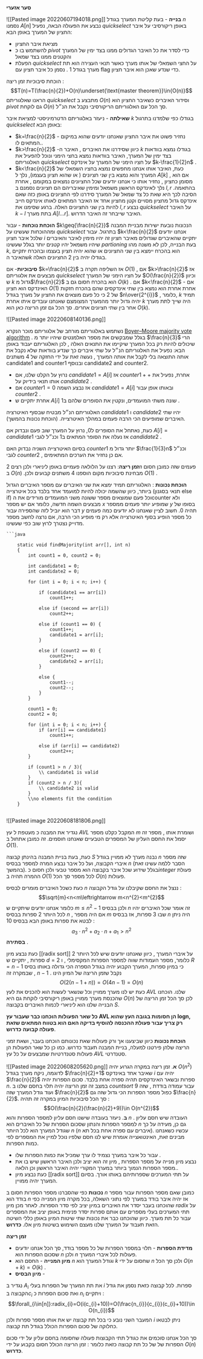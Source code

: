 __סער אזערי__ 

![[Pasted image 20220607194018.png]]
__בנייה__ -
בעת קליטת המערך בגודל $n$ נסמנו $A[n]$ נבצע את הפעולה הבאה, נפעיל $quickselect$ באופן ריקורסיבי על איבר החציון של המערך באופן הבא:
* מציאת איבר החציון
* להשתמש בו כ $pivot$ כדי לסדר את כל האיבר הגדולים ממנו בצד ימין של המערך והקטנים ממנו בצד שמאל
* הפעלת $quickselect$ על החצי השמאלי של אותו מערך כאשר תנאי העצירה הוא תת מערך בגודל $1$ . נסמן כל איבר חציון עם flag כדי שנדע שאכן הוא איבר חציון.  

הוכחת סיבוכיות זמן ריצה : 
$$T(n)=T(\frac{n}{2})+O(n)\underset{\text{master theorem}}\in{O(n)}$$
הראנו שאלגוריתם $quickselect$ מתבצע ב $O(n)$ וסידור האיברים כשאיבר החציון הוא $pivot$  גם לוקחת $O(n)$ סך הכל עם האלגוריתם הריקורסיבי נקבל את הנ״ל.

 __שאילתה__ - 
ניעזר באלגוריתם הדטרמיניסטי למציאת איבר $k$ בגודלו כפי שלמדנו בתרגול $quick select$ באופן הבא: 

* $k=\frac{n}{2}$ - נחזיר פשוט את איבר החציון שאנחנו יודעים שהוא במיקום המתאים לו..
* $k>\frac{n}{2}$ -כיוון שסידרנו את האיברים , האיבר ה $k$ בגודלו נמצא בוודאות בצד ימין של המערך, האיבר בוודאות נמצא בחצי הימני ונוכל להפעיל את האלגוריתם $quickselect$ על חציו הימני של המערך על אינדקס $k-\frac{1}{2}n$ .
* $k<\frac{n}{2}$ כעת, האיבר אותו אנחנו מחפשים נמצא בחציו השמאלי של המערך והוא נמצא בין שני חציונים ( או שהוא חציון בעצמו), נלך ל $A[k]$ , אם הוא מסומן כחציון , נחזיר אותו כי אנחנו יודעים שכל החציונים נמצאים במקומם , אחרת נלך לאינדקס הראשון משמאל ומימין שאיבריהם הם חציונים נסמנם ב $l,r$ בהתאמה. הסיבה לכך היא  שאת כל צד שמאל של המערך סידרנו לפי החציונים באופן כזה שאם אינדקס גדול מחציון מסויים וקטן מחציון אחד אז האיבר המתאים לאותו אינדקס חייב להיות בין שני החציונים האלה.
ברגע שסימנו את $l,r$ נבצע $quickselect$ על האיבר $k-l$ בתת מערך $A[l...r]$. האיבר שייבחר זה האיבר הדרוש.

__הוכחת נוכחות__ -
עבור $k\geq{\frac{n}{2}}$ הנכונות נובעת ישירות מבניית המבנה ומההוכחות שעשינו על $quickselect$ בתרגול.
עבור $k<\frac{n}{2}$ אנחנו יודעים שלכל איבר חציון $i$ יתקיים שהאיברים שגדולים מאיבר חציון זה יהיו מימין לאיבר והאיברים שיהיו משמאל יהיו קטנים יותר בגלל שעשינו $partioning$  בעת הבנייה, לכן לא משנה מהו $k$, הוא בהכרח יימצא בין שני החציונים או שהוא יהיה חציון בעצמו ובהכרח יתקיים שהאיבר ה$k$ בגודלו יהיה בין 2 החציונים האלה.

__סיבוכיות__- 
אם $k=\frac{n}{2}$ אז השליפה תקרה ב $O(1)$ ,
אם $k>\frac{n}{2}$ אז מבצעים את אלגוריתם $quickselect$ על חציו הימני של המערך  $O(\frac{n}{2})$ וכיוון ש $k$ גדול מ$\frac{n}{2}$ הוא בהכרח חסום גם ב $O(k)$ .
אם $k<\frac{n}{2}$ - אם האינדקס הוא חציון $O(1)$ אחרת אחרת הוא נמצא בין שתי אינדקסים שהם בהכרח חזקות של $2$ כי כל פעם מוצאים את החציון על מערך בגודל $n\over{2^{i}}$ , כלומר, $k$ תמיד יהיה גדול יותר מהמערך המצומצם שאנחנו עובדים איתו אחרת $k$ היה שייך לתת מערך אחר בין שתי חציונים אחרים. סך הכל גם זמן הריצה כאן הוא $O(k)$.

![[Pasted image 20220608140136.png]]

נשתמש באלגוריתם מורחב של אלגוריתם מוכר הנקרא [Boyer–Moore majority vote algorithm](https://en.wikipedia.org/wiki/Boyer%E2%80%93Moore_majority_vote_algorithm) . בגלל שמבקשים את מספר האלמנטים שיהיו יותר מ $\frac{n}{3}$ הרי שיכולים להיות רק בכל המערך שיקיימו את התנאים האלה , לכן האלגוריתם יעבוד באופן הבא: 
נפעיל את האלגוריתם הנ״ל על שתי איברים כך שנדע בוודאות שלא נקבל את אותה התוצאה בלי לקבל את אותה המערך , נעשה זאת על ידי החזקה של 4 משתנים 
candidate1 and counter1 ובנוסף candidate2 and counter2.

* נרוץ על הקלט שלנו, אם $candidate1=A[i]$ אז $counter1++$  אחרת, נפעיל את אותו תנאי בידיוק על $candidate2$ .
* אם $counter1=0$ אז נבצע השמה $candidate1=A[i]$ ובאותו אופן עבור $counter2$ .
* אחרת יתקיים ש $A[i]$ שונה משתי המועמדים, ונקטין את הסופרים שלהם ב$1$ .

האלגוריתם הנ״ל מבטיח שבסוף האיטרציה $candidate1$ ו $candidate2$ יהיו שתי האיברים שמופיעים הכי הרבה פעמים במהלך האיטרצייה. (הוכחת נכונות בהמשך).

כעת, נאתחל את הסופרים ל0, נרוץ על המערך שוב פעם ונבדוק אם $A[i]=candidate1$ אז נעלה את הסופר המתאים ב$1$ וכנ״ל לגבי $candidate2$ .

בסיום האיטרצייה השניה נבדוק האם $counter1$ יותר גדול מ $\frac{1}{3}n$  וכנ״ל לגבי $counter2$ , אם כן נחזיר את הערכים המתאימים.

__זמן ריצה__:
רצנו על הלולאה פעמיים באופן ליניארי ולכן רצים $2n$ פעמים שזה כמובן חסום ב $O(n)$ .מבחינת סיבוכיות מקום הוספנו 4 משתנים קבועים ולכן $O(1)$ .

__הוכחת נכונות__ :
האלגוריתם תמיד ימצא את שני האיברים עם מספר האיברים הגדול ביותר, כיוון שהשמה יכולה להיות למועמד אחד בלבד בכל איטרצייה (תנאי בסגנון else if) וכל פעם שמוצאים מספר ששונה משני המועמדים מורידים את הcounter ולא מבצעים השמה חדשה, כלומר אם יש מספר $x$  שמופיע יותר פעמים ממספר $y$ בסופו של דבר הוא יוביל לזה שהספירה עבור $y$ תהיה $0$. חשוב לציין שאנחנו לא יודעים כמה פעמים כל מספר הופיע בסוף האיטרצייה אלא רק מי מופיע הכי הרבה, אם נרצה לחשב מספר מדוייק נצטרך לרוץ שוב כפי שעשינו. 

```ad-Code
```java
	
	static void findMajority(int arr[], int n)
	{
		int count1 = 0, count2 = 0;

		int candidate1 = 0;
		int candidate2 = 0;
	
		for (int i = 0; i < n; i++) {
	
			if (candidate1 == arr[i])
				count1++;

			else if (second == arr[i])
				count2++;
		
			else if (count1 == 0) {
				count1++;
				candidate1 = arr[i];
			}
	
			else if (count2 == 0) {
				count2++;
				candidate2 = arr[i];
			}
			
			else {
				count1--;
				count2--;
			}
		}
	
		count1 = 0;
		count2 = 0;

		for (int i = 0; i < n; i++) {
			if (arr[i] == candidate1)
				count1++;
	
			else if (arr[i] == candidate2)
				count2++;
		}
	
		if (count1 > n / 3){
			\\ candidate1 is valid
		}
		if (count2 > n / 3){
		    \\ candidate2 is valid
		}
		\\no elements fit the condition
	}


```

![[Pasted image 20220608181806.png]]

נגדיר את המבנה כ מעטפת ל עץ $AVL$ המקבל כקלט מספר $m$ ושומרת אותו , מספר זה יסמל את החסם העליון של המספרים הטבעיים שאנחנו חוסמים. זה כמובן אתחול ב $O(1)$.

כעת, בעת בניית המבנה בהינתן קבוצה $S$ נבנה מערך לא ממויין בגודל $n$ שזה מספר איברי הקבוצה, ועל כל איבר נבצע המרה למספר בבסיס $n$ (הסבר ללמה עשינו זאת בהמשך). בגלל שידוע שכל איבר בקבוצה הוא מספר טבעי ולכן חסום כ$integer$ פעולת ההמרה תהיה ב $O(1)$ לכל מספר סך הכל $O(n)$ פעולות.

כעת כשכל האיברים מומרים לבסיס $n$ ננצל את החסם שקיבלנו על גודל הקבוצה :
$$\sqrt{m}<n<m\leftrightarrow m<n^{2}<m^{2}$$
כלומר אנחנו יודעים שיתקיים ש $m\leq{n^{2}-1}$ ולכן בבסיס $n$ זה אומר שכל האיברים יהיו לכל היותר 2 ספרות בבסיס $n$ , אם היה מספר $m$ שבו 3 ספרות, אז בבסיס $n$ היה ניתן לבטא את ספרות באופן הבא בבסיס $10$ : 
$$a_{3}\cdot n^{2} + a_{2}\cdot n+a_{1} > n^{2}$$
__בסתירה__ .

כעת נבצע מיון [[radix sort]] על איברי המערך , כיוון שאנחנו יודעים שיש לכל היותר 2 ספרות , יתקיים ש $d=2$ כלומר, מספר העמודות שווה למספר הספרות המקסימלי , ו $R=n-1$ כי במיון ספרות, המערך הקבוע יהיה בגודל הספרה הכי גדולה באותו בסיס שבמקרה זה , $n-1$ . נקבל שזמן הריצה של המיון הינו 
$$O(2(n-1+n))=O(4n-1)=O(n)$$
כעת יש לנו מערך ממויין וכל שנשאר לעשות הוא להכניס את לעץ $AVL$ שלנו. הוכחנו שהכנסת מערך ממויין באופן ריקורסיבי לוקחת גם היא $O(n)$ לכן סך הכל זמן הריצה של הבנייה שלנו הוא ליניארי לכמות האיברים בקבוצה $S$.

__כל שאר הפעולות הוכחנו כבר שעבור עץ   AVL הן חסומות בגובה העץ שהוא logn, רק צריך עבור פעולת ההכנסה להוסיף בדיקה האם הוא בטווח המתאים שזאת פעולה קבועה__ __כדרוש__. 

__הוכחת נכונות__ 
כיוון שביצענו אך ורק פעולות שאת נכונותם הוכחנו בעבר, ושאת זמני הריצה שלהן פירטנו למעלה, בניית המבנה תעבוד כדרוש. כמו כן כל שאר הפעולות הן פעולות סטנדרטיות שמבצעים על כל עץ $AVL$ סטנדרטי. 

![[Pasted image 20220608205620.png]]
__א__. זמן ריצה במקרה הגרוע יהיה $O(n^{2})$ לדוגמה, ניקח מערך בגודל $\frac{n}{2}+1$ שאיבר אחד באינדקס $i$ יהיה עם $\frac{n}{2}$ ספרות ובשאר האינדקסים תהיה ספרה אחת בלבד.
סכום הספרות יהיה $n$.
במצב זה זמן הריצה יהיה תלוי בחסם שלנו ב $count sort$ עבור עמודה בודדת , שזה 9 ועוד גודל המערך שזה $\frac{n}{2}$ כפול מספר הספרות הכי גדול שזה גם $\frac{n}{2}$.
סך הכל סיבוכיות המיון במקרה זה תהיה :
$$O(\frac{n}{2}(\frac{n}{2}+9))\in O(n^{2})$$ __ב__. ניעזר בעובדה שישנו חסם עליון למספר הספרות והוא $n$ . העובדה שיש חסם עליון למספר הספרות והנתון שסכום הספרות של כל האיברים הוא $n$ גם כן, מעידה על כך שגודל המערך הוא לכל היותר $n$ ($n$ איברים עם ספרה אחת בכל תא). עכשיו כשאנחנו מבינים זאת, האינטואצייה אומרת שיש לנו חסם שלפיו נוכל למיין את המספרים לפי כמות הספרות. 
* עבור כל איבר במערך נצמיד לו ערך שמכיל את כמות הספרות שלו .
* נבצע מיון מנייה על מספר הספרות , מיון זה הוא יציב ולכן האיבר הראשון שיש בו את מספר הספרות הנמוך ביותר במערך המקורי יהיה האיבר הראשון וכן הלאה..
* כעת נבצע מיון [[radix sort]] על תתי המערכים שספרותיהם באותו אורך. בסיום המערך יהיה ממויין.


__נכונות__ 
כפי שהסברנו מספר הספרות חסום ב $n$ כמובן שאם מספר הספרות עבור מספר בודד הוא $n$ אז יהיה איבר בודד במערך לפי נתוני השאלה, בכל מקרה מיון המנייה כפי שהוכחנו בעבר יסדר את האיברים במיון יציב לפי סדר הספרות. לאחר מכן מיון $radix$ על תתי המערכים בעלי מספרים עם אותם ספרות יסדר פנימית באופן יציב את המספרים עבור כל תת מערך. כיוון שהוכחנו כבר את נכונות שתי שיטות המיון באופן כללי השיטה הזאת תעבוד על המערך שלנו מעצם השימוש בשיטות מיון אלו. __כדרוש__.

__זמן ריצה__ 
* __מדידת הספרות__ - תלוי במספר הספרות של כל מספר בודד, סך הכל אנחנו יודעים שסכום הספרות הוא $n$ ולכן $n$ פעולות לכל איברי המערך.
* __מיון המנייה__ - החסם הוא $n$ וגודל המערך הוא $k$ שחסום על ידי $n$ ולכן סך הכל $O(n+k) = O(k)$ .
* __מיון הבסיס__ - 

נגדיר ב $A_{i}$ את תת המערך של הספרות בעלי $i$ ספרות. לכל קבוצה כזאת נסמן את גודל הקבוצה ב$c_{i}$ ואת סכום הספרות כ $n_{i}$  ויתקיים :
$$\forall_{i\in[n]}:radix_{i}=O(i(c_{i}+10))=O(\frac{n_{i}}{c_{i}}(c_{i}+10))\in O(n_{i})$$
המעבר השני נובע כי בכל תת קבוצה יש את אותו מספר ספרות ולכן $i$ ניתן לבטאו כחלוקה של סכום הספרות הכולל בגודל תת קבוצה.

סך הכל אנחנו סוכמים את כגודל תתי הקבוצות פעולה שחסומה בחסם עליון על ידי סכום הספרות של של כל תת קבוצה כזאת כלומר : זמן הריצה הכולל חסום בקבוע על ידי $O(n)$ __כדרוש__.